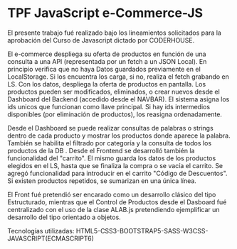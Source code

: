 # TPF JavaScript e-Commerce-JS

El presente trabajo fué realizado bajo los lineamientos solicitados para la aprobación del Curso de Javascript dictado por CODERHOUSE. 

El e-commerce despliega su oferta de productos en función de  una consulta a una API (representada por un fetch a un JSON Local). 
En principio verifica que no haya Datos guardados previamente en el LocalStorage. Si los encuentra los carga, si no, realiza el fetch grabando en LS. 
Con los datos, despliega la oferta de productos en pantalla. 
Los productos pueden ser modificados, eliminados, o crear nuevos desde el Dashboard del Backend (accedido desde el NAVBAR). 
El sistema asigna los ids unicos que funcionan como llave principal. Si hay ids intermedios disponibles (por eliminación de productos), los reasigna ordenadamente.

Desde el Dashboard se puede realizar consultas de palabras o strings dentro de cada producto y mostrar los productos donde aparece la palabra. 
También se habilita el filtrado por categoría y la consulta de todos los productos de  la DB .
Desde el Frontend se desarrolló también la funcionalidad del "carrito". 
El mismo guarda los datos de los productos elegidos en el LS, hasta que se finaliza la compra o se vacía el carrito. 
Se agregó funcionalidad para introducir en el carrito "Código de Descuentos". 
Si existen productos repetidos, se sumarizan en una única línea.

El Front fué pretendió ser encarado como un desarrollo clásico del tipo Estructurado, mientras que 
el Control de Productos desde el Dasboard fué centralizado con el uso de la clase ALAB.js pretendiendo ejemplificar un desarrollo del tipo orientado a objetos.

Tecnologías utilizadas: HTML5-CSS3-BOOTSTRAP5-SASS-W3CSS-JAVASCRIPT(ECMASCRIPT6)
